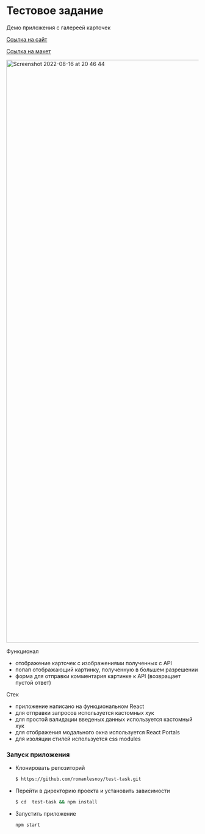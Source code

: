 # Тестовое задание

Демо приложения с галереей карточек

[Ссылка на сайт](app-test-task.netlify.app)

[Ссылка на макет](https://www.figma.com/file/3lj6aQtyOdmlsWIiDYHzyJ/Untitled?node-id=0%3A1)

<img width="1525" alt="Screenshot 2022-08-16 at 20 46 44" src="https://user-images.githubusercontent.com/69040854/184946287-579997f1-5fae-4c8b-9b02-f9ae4eac1d1b.png">

Функционал

-   отображение карточек с изображениями полученных с API
-   попап отображающий картинку, полученную в большем разрешении
-   форма для отправки комментария картинке к API (возвращает пустой ответ)

Стек

-   приложение написано на функциональном React
-   для отправки запросов используется кастомных хук
-   для простой валидации введеных данных используется кастомный хук
-   для отображения модального окна используется React Portals
-   для изоляции стилей используется css modules

### Запуск приложения

-   Клонировать репозиторий
    ```bash
    $ https://github.com/romanlesnoy/test-task.git
    ```
-   Перейти в директорию проекта и установить зависимости
    ```bash
    $ cd  test-task && npm install
    ```
-   Запустить приложение
    ```bash
    npm start
    ```
